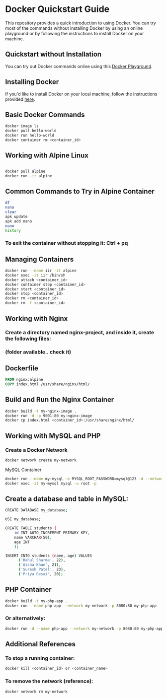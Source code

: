 # Docker Quickstart Guide

This repository provides a quick introduction to using Docker. You can try most of the commands without installing Docker by using an online playground or by following the instructions to install Docker on your machine.

## Quickstart without Installation

You can try out Docker commands online using this [Docker Playground](https://killercoda.com/ijikeman/scenario/docker-playground).

## Installing Docker

If you'd like to install Docker on your local machine, follow the instructions provided [here](https://docs.docker.com/engine/install/).

## Basic Docker Commands

```bash
docker image ls
docker pull hello-world
docker run hello-world
docker container rm <container_id>
```
## Working with Alpine Linux
```bash

docker pull alpine
docker run -it alpine
```
## Common Commands to Try in Alpine Container
```bash
df
nano
clear
apk update
apk add nano
nano
history
```
### To exit the container without stopping it: Ctrl + pq
## Managing Containers
```bash
docker run --name iir -it alpine
docker exec -it iir /bin/sh
docker attach <container_id>
docker container stop <container_id>
docker start <container_id>
docker stop <container_id>
docker rm <container_id>
docker rm -f <container_id>
```
## Working with Nginx
### Create a directory named nginx-project, and inside it, create the following files:
### (folder available.. check it)
## Dockerfile
```Dockerfile
FROM nginx:alpine
COPY index.html /usr/share/nginx/html/
```
## Build and Run the Nginx Container
```bash
docker build -t my-nginx-image .
docker run -d -p 9001:80 my-nginx-image
docker cp index.html <container_id>:/usr/share/nginx/html/
```
## Working with MySQL and PHP
### Create a Docker Network
```bash
docker network create my-network
```
MySQL Container
```bash
docker run --name my-mysql -e MYSQL_ROOT_PASSWORD=mysql@123 -d --network my-network mysql:latest
docker exec -it my-mysql mysql -u root -p
```
## Create a database and table in MySQL:
```bash
CREATE DATABASE my_database;

USE my_database;

CREATE TABLE students (
    id INT AUTO_INCREMENT PRIMARY KEY,
    name VARCHAR(50),
    age INT
    );

INSERT INTO students (name, age) VALUES
      ('Rahul Sharma', 22),
      ('Aisha Khan', 21),
      ('Suresh Patel', 23),
      ('Priya Desai', 20);
```
## PHP Container
```bash
docker build -t my-php-app .
docker run --name php-app --network my-network -p 8080:80 my-php-app
```
### Or alternatively:
```bash
docker run -d --name php-app --network my-network -p 8080:80 my-php-app
```
## Additional References
### To stop a running container:
```bash
docker kill <container_id> or <container_name>
```
### To remove the network (reference):
```bash
docker network rm my-network
```
